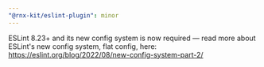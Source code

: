 ```yaml
---
"@rnx-kit/eslint-plugin": minor
---
```


ESLint 8.23+ and its new config system is now required — read more about ESLint's new config system, flat config, here: https://eslint.org/blog/2022/08/new-config-system-part-2/
